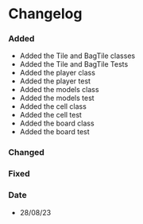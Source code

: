 # Changelog

### Added 
- Added the Tile and BagTile classes
- Added the Tile and BagTile Tests
- Added the player class
- Added the player test
- Added the models class
- Added the models test
- Added the cell class
- Added the cell test
- Added the board class
- Added the board test

### Changed 
 

### Fixed


### Date
- 28/08/23